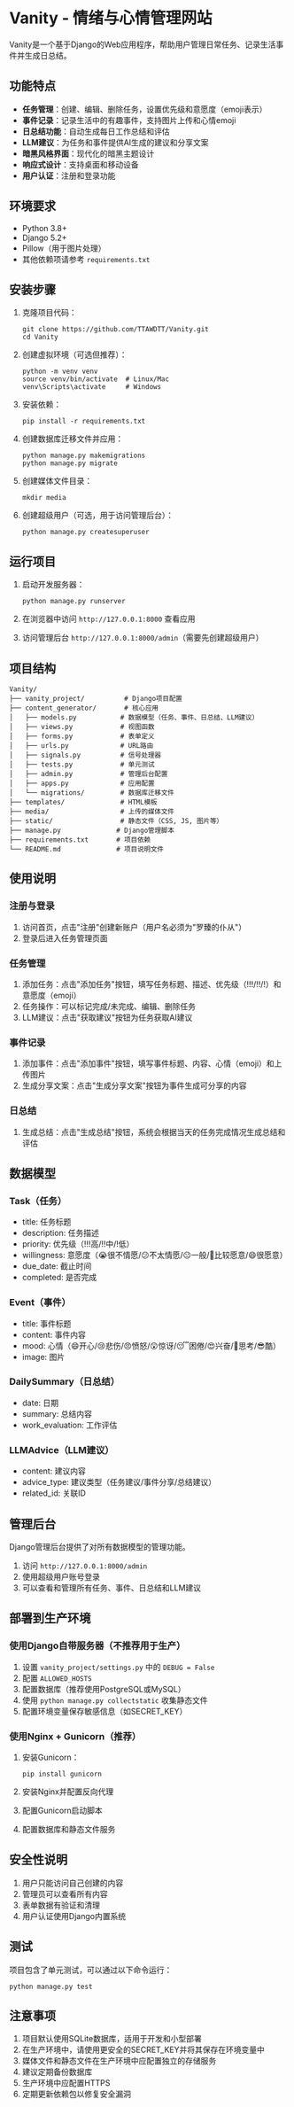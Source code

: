 # Vanity - 情绪与心情管理网站

Vanity是一个基于Django的Web应用程序，帮助用户管理日常任务、记录生活事件并生成日总结。

## 功能特点

- **任务管理**：创建、编辑、删除任务，设置优先级和意愿度（emoji表示）
- **事件记录**：记录生活中的有趣事件，支持图片上传和心情emoji
- **日总结功能**：自动生成每日工作总结和评估
- **LLM建议**：为任务和事件提供AI生成的建议和分享文案
- **暗黑风格界面**：现代化的暗黑主题设计
- **响应式设计**：支持桌面和移动设备
- **用户认证**：注册和登录功能

## 环境要求

- Python 3.8+
- Django 5.2+
- Pillow（用于图片处理）
- 其他依赖项请参考 `requirements.txt`

## 安装步骤

1. 克隆项目代码：
   ```
   git clone https://github.com/TTAWDTT/Vanity.git
   cd Vanity
   ```

2. 创建虚拟环境（可选但推荐）：
   ```
   python -m venv venv
   source venv/bin/activate  # Linux/Mac
   venv\Scripts\activate     # Windows
   ```

3. 安装依赖：
   ```
   pip install -r requirements.txt
   ```

4. 创建数据库迁移文件并应用：
   ```
   python manage.py makemigrations
   python manage.py migrate
   ```

5. 创建媒体文件目录：
   ```
   mkdir media
   ```

6. 创建超级用户（可选，用于访问管理后台）：
   ```
   python manage.py createsuperuser
   ```

## 运行项目

1. 启动开发服务器：
   ```
   python manage.py runserver
   ```

2. 在浏览器中访问 `http://127.0.0.1:8000` 查看应用

3. 访问管理后台 `http://127.0.0.1:8000/admin`（需要先创建超级用户）

## 项目结构

```
Vanity/
├── vanity_project/          # Django项目配置
├── content_generator/       # 核心应用
│   ├── models.py           # 数据模型（任务、事件、日总结、LLM建议）
│   ├── views.py            # 视图函数
│   ├── forms.py            # 表单定义
│   ├── urls.py             # URL路由
│   ├── signals.py          # 信号处理器
│   ├── tests.py            # 单元测试
│   ├── admin.py            # 管理后台配置
│   ├── apps.py             # 应用配置
│   └── migrations/         # 数据库迁移文件
├── templates/              # HTML模板
├── media/                  # 上传的媒体文件
├── static/                 # 静态文件（CSS, JS, 图片等）
├── manage.py              # Django管理脚本
├── requirements.txt       # 项目依赖
└── README.md              # 项目说明文件
```

## 使用说明

### 注册与登录
1. 访问首页，点击"注册"创建新账户（用户名必须为"罗臻的仆从"）
2. 登录后进入任务管理页面

### 任务管理
1. 添加任务：点击"添加任务"按钮，填写任务标题、描述、优先级（!!!/!!/!）和意愿度（emoji）
2. 任务操作：可以标记完成/未完成、编辑、删除任务
3. LLM建议：点击"获取建议"按钮为任务获取AI建议

### 事件记录
1. 添加事件：点击"添加事件"按钮，填写事件标题、内容、心情（emoji）和上传图片
2. 生成分享文案：点击"生成分享文案"按钮为事件生成可分享的内容

### 日总结
1. 生成总结：点击"生成总结"按钮，系统会根据当天的任务完成情况生成总结和评估

## 数据模型

### Task（任务）
- title: 任务标题
- description: 任务描述
- priority: 优先级（!!!高/!!中/!低）
- willingness: 意愿度（😭很不情愿/😕不太情愿/😐一般/🙂比较愿意/😄很愿意）
- due_date: 截止时间
- completed: 是否完成

### Event（事件）
- title: 事件标题
- content: 事件内容
- mood: 心情（😄开心/😢悲伤/😠愤怒/😲惊讶/😴困倦/😍兴奋/🤔思考/😎酷）
- image: 图片

### DailySummary（日总结）
- date: 日期
- summary: 总结内容
- work_evaluation: 工作评估

### LLMAdvice（LLM建议）
- content: 建议内容
- advice_type: 建议类型（任务建议/事件分享/总结建议）
- related_id: 关联ID

## 管理后台

Django管理后台提供了对所有数据模型的管理功能。

1. 访问 `http://127.0.0.1:8000/admin`
2. 使用超级用户账号登录
3. 可以查看和管理所有任务、事件、日总结和LLM建议

## 部署到生产环境

### 使用Django自带服务器（不推荐用于生产）

1. 设置 `vanity_project/settings.py` 中的 `DEBUG = False`
2. 配置 `ALLOWED_HOSTS`
3. 配置数据库（推荐使用PostgreSQL或MySQL）
4. 使用 `python manage.py collectstatic` 收集静态文件
5. 配置环境变量保存敏感信息（如SECRET_KEY）

### 使用Nginx + Gunicorn（推荐）

1. 安装Gunicorn：
   ```
   pip install gunicorn
   ```

2. 安装Nginx并配置反向代理

3. 配置Gunicorn启动脚本

4. 配置数据库和静态文件服务

## 安全性说明

1. 用户只能访问自己创建的内容
2. 管理员可以查看所有内容
3. 表单数据有验证和清理
4. 用户认证使用Django内置系统

## 测试

项目包含了单元测试，可以通过以下命令运行：

```
python manage.py test
```

## 注意事项

1. 项目默认使用SQLite数据库，适用于开发和小型部署
2. 在生产环境中，请使用更安全的SECRET_KEY并将其保存在环境变量中
3. 媒体文件和静态文件在生产环境中应配置独立的存储服务
4. 建议定期备份数据库
5. 生产环境中应配置HTTPS
6. 定期更新依赖包以修复安全漏洞